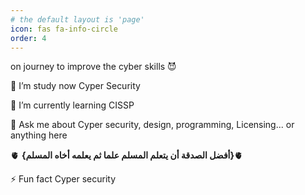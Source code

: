```yaml
---
# the default layout is 'page'
icon: fas fa-info-circle
order: 4
---
```


on journey to improve the cyber skills 😈

🔭 I’m study now Cyper Security

🌱 I’m currently learning CISSP

💬 Ask me about Cyper security, design, programming, Licensing... or anything here

🫀 **{أفضل الصدقة أن يتعلم المسلم علما ثم يعلمه أخاه المسلم}**🫀

⚡ Fun fact Cyper security